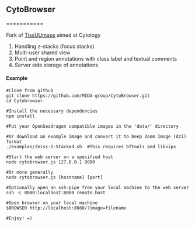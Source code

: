 ## CytoBrowser
===========

Fork of [TissUUmaps](https://github.com/wahlby-lab/TissUUmaps) aimed at Cytology

1. Handling z-stacks (focus stacks)
2. Multi-user shared view
3. Point and region annotations with class label and textual comments
4. Server side storage of annotations


#### Example
```
#Clone from github
git clone https://github.com/MIDA-group/CytoBrowser.git
cd Cytobrowser

#Install the necessary dependencies
npm install

#Put your OpenSeadragon compatible images in the 'data/' directory

#Or download an example image and convert it to Deep Zoom Image (dzi) format
./examples/Zeiss-1-Stacked.sh  #This requires bftools and libvips

#Start the web server on a specified host
node cytobrowser.js 127.0.0.1 8080

#Or more generally
node cytobrowser.js [hostname] [port]

#Optionally open an ssh-pipe from your local machine to the web server
ssh -L 8080:localhost:8080 remote.host

#Open browser on your local machine
$BROWSER http://localhost:8080/?image=filename

#Enjoy! =)
```
